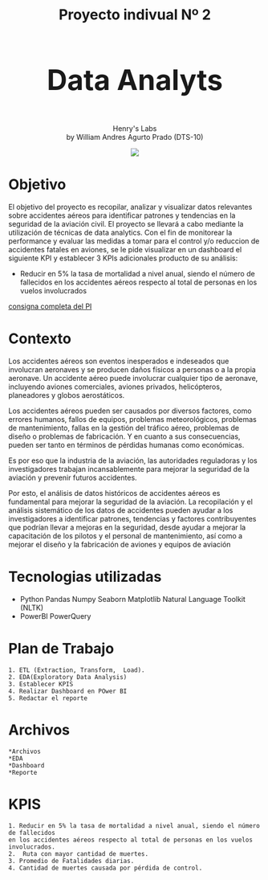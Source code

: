 </div>
<div align="center">
<h1><b> 
	Proyecto indivual Nº 2 <br>
<h1>Data Analyts</h1> </b></h1><br>
</div>



<div align="center"> Henry's Labs <br>
	 by  William Andres Agurto Prado (DTS-10) </div>

<div align="center">

![](https://camo.githubusercontent.com/35b81f213ddb0e019b3567f6982d740bb2d01ae5dd712a1537e09e826e940228/68747470733a2f2f643331757a386c77666d796e38672e636c6f756466726f6e742e6e65742f4173736574732f6c6f676f2d68656e72792d77686974652d6c672e706e67)

</div>

# Objetivo

El objetivo del proyecto es recopilar, analizar y visualizar datos relevantes sobre accidentes aéreos para identificar patrones y tendencias en la seguridad de la aviación civil. El proyecto se llevará a cabo mediante la utilización de técnicas de data analytics. Con el fin de monitorear la performance y evaluar las medidas a tomar para el control y/o reduccion de accidentes fatales en aviones, se le pide visualizar en un dashboard el siguiente KPI y establecer 3 KPIs adicionales producto de su análisis:

* Reducir en 5% la tasa de mortalidad a nivel anual, siendo el número de fallecidos en los accidentes aéreos respecto al total de personas en los vuelos involucrados

[consigna completa del PI](https://github.com/fernandezguille/PI03_Data_Viz_PowerBI/blob/main/Readme.md)

# Contexto
Los accidentes aéreos son eventos inesperados e indeseados que involucran aeronaves y se producen daños físicos a personas o a la propia aeronave. Un accidente aéreo puede involucrar cualquier tipo de aeronave, incluyendo aviones comerciales, aviones privados, helicópteros, planeadores y globos aerostáticos.

Los accidentes aéreos pueden ser causados por diversos factores, como errores humanos, fallos de equipos, problemas meteorológicos, problemas de mantenimiento, fallas en la gestión del tráfico aéreo, problemas de diseño o problemas de fabricación. Y en cuanto a sus consecuencias, pueden ser tanto en términos de pérdidas humanas como económicas.

Es por eso que la industria de la aviación, las autoridades reguladoras y los investigadores trabajan incansablemente para mejorar la seguridad de la aviación y prevenir futuros accidentes.

Por esto, el análisis de datos históricos de accidentes aéreos es fundamental para mejorar la seguridad de la aviación. La recopilación y el análisis sistemático de los datos de accidentes pueden ayudar a los investigadores a identificar patrones, tendencias y factores contribuyentes que podrían llevar a mejoras en la seguridad, desde ayudar a mejorar la capacitación de los pilotos y el personal de mantenimiento, así como a mejorar el diseño y la fabricación de aviones y equipos de aviación

# Tecnologias utilizadas
* Python 
		Pandas
		Numpy
		Seaborn
		Matplotlib
		Natural Language Toolkit (NLTK)
* PowerBI
		PowerQuery

# Plan de Trabajo
	1. ETL (Extraction, Transform, 	Load).
	2. EDA(Exploratory Data Analysis)
	3. Establecer KPIS
	4. Realizar Dashboard en POwer BI
	5. Redactar el reporte

# Archivos
	*Archivos
	*EDA
	*Dashboard
	*Reporte
# KPIS
	1. Reducir en 5% la tasa de mortalidad a nivel anual, siendo el número de fallecidos 
	en los accidentes aéreos respecto al total de personas en los vuelos involucrados.
	2.  Ruta con mayor cantidad de muertes.
	3. Promedio de Fatalidades diarias.
	4. Cantidad de muertes causada por pérdida de control.